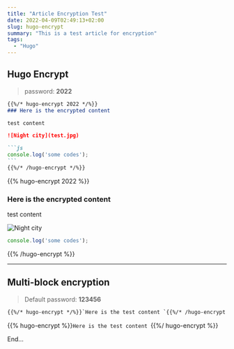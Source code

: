 ```yaml
---
title: "Article Encryption Test"
date: 2022-04-09T02:49:13+02:00
slug: hugo-encrypt
summary: "This is a test article for encryption"
tags:
  - "Hugo"
---
```


## Hugo Encrypt

> password: **2022**

````markdown
{{%/* hugo-encrypt 2022 */%}}
### Here is the encrypted content

test content

![Night city](test.jpg)

```js
console.log('some codes');
```
{{%/* /hugo-encrypt */%}}
````

{{% hugo-encrypt 2022 %}}
### Here is the encrypted content

test content

![Night city](https://unsplash.it/1920/1080/?random=1)

```js
console.log('some codes');
```
{{% /hugo-encrypt %}}

***

## Multi-block encryption

> Default password: **123456**

```markdown
{{%/* hugo-encrypt */%}}`Here is the test content `{{%/* /hugo-encrypt */%}}
```

{{% hugo-encrypt %}}`Here is the test content `{{%/ hugo-encrypt %}}

End...